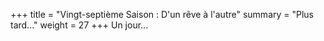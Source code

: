 +++
title = "Vingt-septième Saison : D'un rêve à l'autre"
summary = "Plus tard..."
weight = 27
+++
Un jour...
